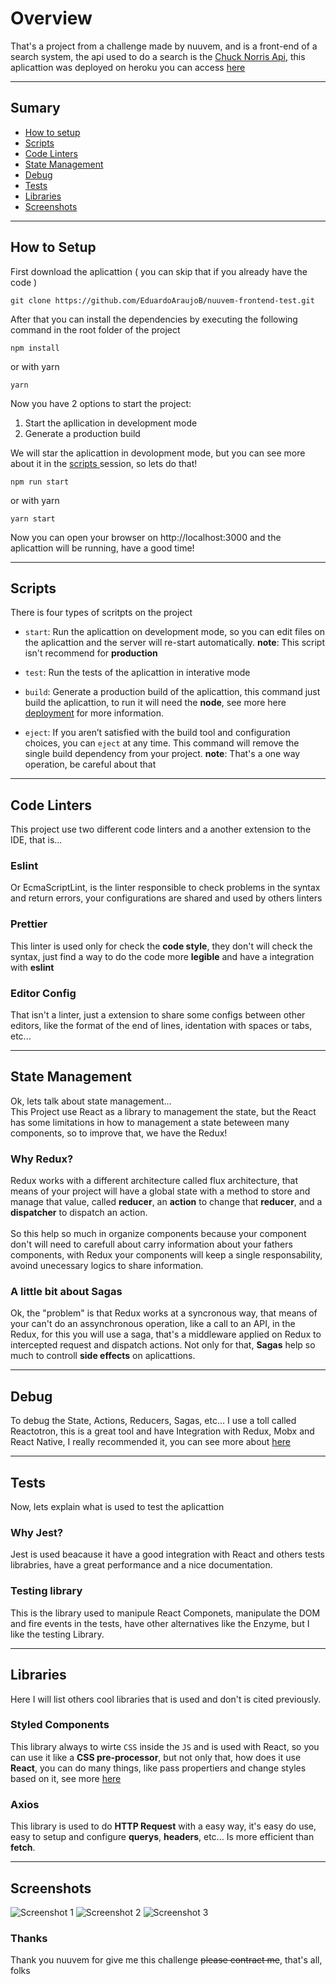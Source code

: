 # Overview

That's a project from a challenge made by nuuvem, and is a front-end of a search system, the api used to do a search is the [Chuck Norris Api](https://api.chucknorris.io/), this aplicattion was deployed on heroku you can access [here](https://nuuvem-frontend-test.herokuapp.com/)

---

## Sumary

- [ How to setup ](#how-to-setup)
- [ Scripts ](#scripts)
- [ Code Linters ](#code-linters)
- [ State Management ](#state-management)
- [ Debug ](#debug)
- [ Tests ](#tests)
- [ Libraries ]()
- [ Screenshots ]()

---

## How to Setup

First download the aplicattion ( you can skip that if you already have the code )

```
git clone https://github.com/EduardoAraujoB/nuuvem-frontend-test.git
```

After that you can install the dependencies by executing the following command in the root folder of the project

```
npm install
```

or with yarn

```
yarn
```

Now you have 2 options to start the project:

1. Start the apllication in development mode
2. Generate a production build

We will star the aplicattion in devolopment mode, but you can see more about it in the [ scripts ](#scripts) session, so lets do that!

```
npm run start
```

or with yarn

```
yarn start
```

Now you can open your browser on http://localhost:3000 and the aplicattion will be running, have a good time!

---

## Scripts

There is four types of scritpts on the project

- `start`: Run the aplicattion on development mode, so you can edit files on the aplicattion and the server will re-start automatically. **note**: This script isn't recommend for **production**

- `test`: Run the tests of the aplicattion in interative mode
- `build`: Generate a production build of the aplicattion, this command just build the aplicattion, to run it will need the **node**, see more here [deployment](https://facebook.github.io/create-react-app/docs/deployment) for more information.
- `eject`: If you aren’t satisfied with the build tool and configuration choices, you can `eject` at any time. This command will remove the single build dependency from your project. **note**: That's a one way operation, be careful about that

---

## Code Linters

This project use two different code linters and a another
extension to the IDE, that is...

### Eslint

Or EcmaScriptLint, is the linter responsible to check problems in the syntax and return errors, your configurations are shared and used by others linters

### Prettier

This linter is used only for check the **code style**, they don't will check the syntax, just find a way to do the code more **legible** and have a integration with **eslint**

### Editor Config

That isn't a linter, just a extension to share some configs between other editors, like the format of the end of lines, identation with spaces or tabs, etc...

---

## State Management

Ok, lets talk about state management... <br>
This Project use React as a library to management the state, but the React has some limitations in how to management a state beteween many components, so to improve that, we have the Redux!

### Why Redux?

Redux works with a different architecture called flux architecture, that means of your project will have a global state with a method to store and manage that value, called **reducer**, an **action** to change that **reducer**, and a **dispatcher** to dispatch an action.<br>
<br>
So this help so much in organize components because your component don't will need to carefull about carry information about your fathers components, with Redux your components will keep a single responsability, avoind unecessary logics to share information.

### A little bit about Sagas

Ok, the "problem" is that Redux works at a syncronous way, that means of your can't do an assynchronous operation, like a call to an API, in the Redux, for this you will use a saga, that's a middleware applied on Redux to intercepted request and dispatch actions. Not only for that, **Sagas** help so much to controll **side effects** on aplicattions.

---

## Debug

To debug the State, Actions, Reducers, Sagas, etc... I use a toll called Reactotron, this is a great tool and have Integration with Redux, Mobx and React Native, I really recommended it, you can see more about [here](https://github.com/infinitered/reactotron)

---

## Tests

Now, lets explain what is used to test the aplicattion

### Why Jest?

Jest is used beacause it have a good integration with React and others tests librabries, have a great performance and a nice documentation.

### Testing library

This is the library used to manipule React Componets, manipulate the DOM and fire events in the tests, have other alternatives like the Enzyme, but I like the testing Library.

---

## Libraries

Here I will list others cool libraries that is used and don't is cited previously.

### Styled Components

This library always to wirte `CSS` inside the `JS` and is used with React, so you can use it like a **CSS pre-processor**, but not only that, how does it use **React**, you can do many things, like pass propertiers and change styles based on it, see more [here](https://github.com/styled-components/styled-components)

### Axios

This library is used to do **HTTP Request** with a easy way, it's easy do use, easy to setup and configure **querys**, **headers**, etc... Is more efficient than **fetch**.

---

## Screenshots

![Screenshot 1](https://user-images.githubusercontent.com/42449213/78402027-4933cb80-75d0-11ea-9306-dbe957efe22a.png)
![Screenshot 2](https://user-images.githubusercontent.com/42449213/78402118-6ec0d500-75d0-11ea-94d9-91bcfc8f3e5e.png)
![Screenshot 3](https://user-images.githubusercontent.com/42449213/78402164-8435ff00-75d0-11ea-9598-91764bf078eb.png)

### Thanks

Thank you nuuvem for give me this challenge ~~please contract me~~, that's all, folks

